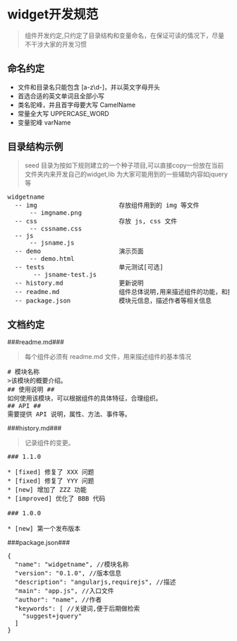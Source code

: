 # widget开发规范 #

> 组件开发约定,只约定了目录结构和变量命名，在保证可读的情况下，尽量不干涉大家的开发习惯

## 命名约定 ##
- 文件和目录名只能包含 [a-z\d-]，并以英文字母开头
- 首选合适的英文单词且全部小写
- 类名驼峰，并且首字母要大写 CamelName
- 常量全大写 UPPERCASE_WORD
- 变量驼峰 varName

## 目录结构示例 ##
>seed 目录为按如下规则建立的一个种子项目,可以直接copy一份放在当前文件夹内来开发自己的widget,lib 为大家可能用到的一些辅助内容如jquery等

<pre>
widgetname
  -- img                      存放组件用到的 img 等文件
      -- imgname.png
  -- css                      存放 js, css 文件
      -- cssname.css
  -- js 
      -- jsname.js
  -- demo                     演示页面
      -- demo.html
  -- tests                    单元测试[可选]
       -- jsname-test.js
  -- history.md               更新说明
  -- readme.md                组件总体说明,用来描述组件的功能，和提供的api
  -- package.json             模块元信息，描述作者等相关信息
</pre>

## 文档约定 ##

###readme.md###
>每个组件必须有 readme.md 文件，用来描述组件的基本情况

<pre>
# 模块名称
>该模块的概要介绍。
## 使用说明 ##
如何使用该模块，可以根据组件的具体特征，合理组织。
## API ##
需要提供 API 说明，属性、方法、事件等。
</pre>
###history.md###
>记录组件的变更。

<pre>
### 1.1.0

* [fixed] 修复了 XXX 问题
* [fixed] 修复了 YYY 问题
* [new] 增加了 ZZZ 功能
* [improved] 优化了 BBB 代码

### 1.0.0

* [new] 第一个发布版本
</pre>

###package.json###

<pre>
{
  "name": "widgetname", //模块名称
  "version": "0.1.0", //版本信息
  "description": "angularjs,requirejs", //描述
  "main": "app.js", //入口文件
  "author": "name", //作者
  "keywords": [ //关键词,便于后期做检索
    "suggest+jquery"
  ]
}
</pre>


